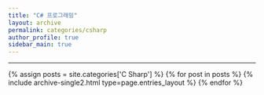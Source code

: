 ```yaml
---
title: "C# 프로그래밍"
layout: archive
permalink: categories/csharp
author_profile: true
sidebar_main: true
---
```


<!-- 공백이 포함되어 있는 카테고리 이름의 경우 site.categories['a b c'] 이런식으로! -->

***

{% assign posts = site.categories['C Sharp'] %}
{% for post in posts %} {% include archive-single2.html type=page.entries_layout %} {% endfor %}
